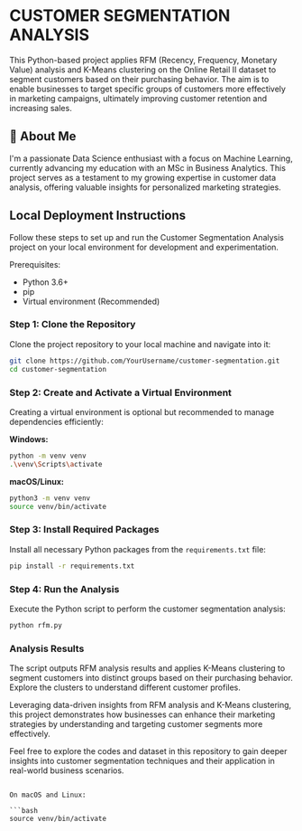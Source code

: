 
# CUSTOMER SEGMENTATION ANALYSIS

This Python-based project applies RFM (Recency, Frequency, Monetary Value) analysis and K-Means clustering on the Online Retail II dataset to segment customers based on their purchasing behavior. The aim is to enable businesses to target specific groups of customers more effectively in marketing campaigns, ultimately improving customer retention and increasing sales.

## 🚀 About Me
I'm a passionate Data Science enthusiast with a focus on Machine Learning, currently advancing my education with an MSc in Business Analytics. This project serves as a testament to my growing expertise in customer data analysis, offering valuable insights for personalized marketing strategies.

## Local Deployment Instructions

Follow these steps to set up and run the Customer Segmentation Analysis project on your local environment for development and experimentation.

Prerequisites:
- Python 3.6+
- pip
- Virtual environment (Recommended)

### Step 1: Clone the Repository

Clone the project repository to your local machine and navigate into it:

```bash
git clone https://github.com/YourUsername/customer-segmentation.git
cd customer-segmentation
```

### Step 2: Create and Activate a Virtual Environment

Creating a virtual environment is optional but recommended to manage dependencies efficiently:

**Windows:**

```bash
python -m venv venv
.\venv\Scripts\activate
```

**macOS/Linux:**

```bash
python3 -m venv venv
source venv/bin/activate
```

### Step 3: Install Required Packages

Install all necessary Python packages from the `requirements.txt` file:

```bash
pip install -r requirements.txt
```

### Step 4: Run the Analysis

Execute the Python script to perform the customer segmentation analysis:

```bash
python rfm.py
```

### Analysis Results

The script outputs RFM analysis results and applies K-Means clustering to segment customers into distinct groups based on their purchasing behavior. Explore the clusters to understand different customer profiles.


Leveraging data-driven insights from RFM analysis and K-Means clustering, this project demonstrates how businesses can enhance their marketing strategies by understanding and targeting customer segments more effectively.

Feel free to explore the codes and dataset in this repository to gain deeper insights into customer segmentation techniques and their application in real-world business scenarios.
```

On macOS and Linux:

```bash
source venv/bin/activate

```


